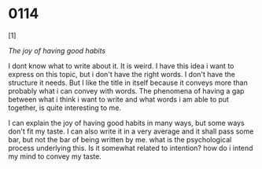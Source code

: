 # 0114

[1]

*The joy of having good habits*

I dont know what to write about it. It is weird. I have this idea i want to express on this topic, but i don't have the right words. I don't have the structure it needs. But I like the title in itself because it conveys more than probably what i can convey with words. The phenomena of having a gap between what i think i want to write and what words i am able to put together, is quite interesting to me.

I can explain the joy of having good habits in many ways, but some ways don't fit my taste. I can also write it in a very average and it shall pass some bar, but not the bar of being written by me. what is the psychological process underlying this. Is it somewhat related to intention? how do i intend my mind to convey my taste. 

